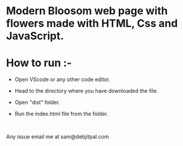 <h1> Modern Bloosom web page with flowers made with HTML, Css and JavaScript. <h1>

# How to run :-

- <p>Open VScode or any other code editor.</p>
- <p>Head to the directory where you have downloaded the file.</p>
- <p>Open "dist" folder.</p>
- <p>Run the index.html file from the folder.</p>

<br>

<p>Any issue email me at sam@debjitpal.com</p>
